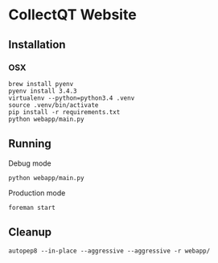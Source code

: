 # CollectQT Website

## Installation

### OSX

```
brew install pyenv
pyenv install 3.4.3
virtualenv --python=python3.4 .venv
source .venv/bin/activate
pip install -r requirements.txt
python webapp/main.py
```

## Running

Debug mode

    python webapp/main.py

Production mode

    foreman start

## Cleanup

    autopep8 --in-place --aggressive --aggressive -r webapp/

